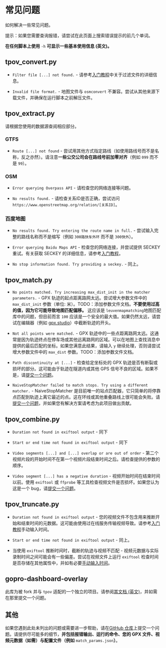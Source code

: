 # 常见问题

如何解决一些常见问题。

提示：如果您需要查询报错，请尝试在此页面上搜索错误提示的前几个单词。

**在任何脚本上使用** `-h` **可显示一些基本使用信息 (英文)。**

## tpov_convert.py

- `Filter file [...] not found.` - 请参考[入门教程](quickstart.md#下载地图)中关于过滤文件的详细信息。

- `Invalid file format.` - 地图文件与 `osmconvert` 不兼容。尝试从其他来源下载文件，并确保在运行脚本之前解压文件。

## tpov_extract.py

请根据您使用的数据源查阅相应部分。

### GTFS

- `Route [...] not found` - 尝试用其他方式指定路线（如使用路线号而不是名称，反之亦然）。请注意**一些公交公司会在路线号前加零对齐**（例如 `099` 而不是 `99`）。

### OSM

- `Error querying Overpass API` - 请检查您的网络连接等问题。

- `No results found.` - 请检查关系ID是否正确，尝试访问 `https://www.openstreetmap.org/relation/[关系ID]`。

### 百度地图

- `No results found. Try entering the route name in full.` - 尝试输入完整的路线名称而不是缩写（例如 `300路快车外环` 而不是 `300快外`）。

- `Error querying Baidu Maps API` - 检查您的网络连接，并尝试提供 SECKEY 重试。有关获取 SECKEY 的详细信息，请参考[入门教程](quickstart.md#百度地图)。

- `No stop information found. Try providing a seckey.` - 同上。

## tpov_match.py

- `No points matched. Try increasing max_dist_init in the matcher parameters.` - GPX 轨迹的起点距离路网太远。尝试增大参数文件中的 `max_dist_init` 参数（单位: 米）。TODO：添加参数文件文档。**不要使用过高的值，因为它可能导致地图匹配偏移。** 这应该是 `leuvenmapmatching`地图匹配库中的问题，但目前而言 `100` 应该是一个安全的最大值。如果仍然太远，请尝试在编辑器（例如 [gpx.studio](https://gpx.studio/)）中截断轨迹的开头。

- `Not all points were matched.` - GPX 轨迹中的一些点距离路网太远。这通常是因为轨迹终点在停车场或其他远离路网的区域。可以在地图上查找消息中提供的最后匹配的坐标。如果您满意此结果，请输入 `y` 继续处理，否则请尝试增大参数文件中的 `max_dist` 参数。TODO：添加参数文件文档。

- `Path discontinuity at [...]` - 检查给定坐标处的 GPX 轨迹是否有断裂或损坏的部分。这可能由于轨迹在隧道内或其他 GPS 信号不良的区域。如果不是，请[提交一个问题](#其他)。

- `NaiveStopMatcher failed to match stops. Try using a different matcher.` - NaiveStopMatcher 是目前唯一的站点匹配器，它只简单的将停靠点匹配到轨迹上离它最近的点。这在环线或其他重叠路线上很可能会失败。请[提交一个问题](#其他)，并如果您有解决方案请考虑为此项目做出贡献。

## tpov_combine.py

- `Duration not found in exiftool output` - 同下

- `Start or end time not found in exiftool output` - 同下

- `Video segments [...] and [...] overlap or are out of order` - 第二个视频片段的开始时间不在第一个视频片段结束时间之后。请检查提供的参数的顺序。

- `Video segment [...] has a negative duration` - 视频开始时间在结束时间以前。使用 `exiftool` 或 `ffprobe` 等工具检查视频文件是否损坏。如果您认为这是一个 bug，请[提交一个问题](#其他)。

## tpov_truncate.py

- `Duration not found in exiftool output` - 您的视频文件不包含用来推断开始和结束时间的元数据。这可能由使用过在线服务传输视频导致。请参考[入门教程](quickstart.md#匹配与截断GPS轨迹)手动输入时间。

- `Start or end time not found in exiftool output` - 同上。

- 当使用 `exiftool` 推断时间时，截断的轨迹与视频不匹配 - 视频元数据与实际录制时间之间可能会有一些偏差。尝试在视频文件上运行 `exiftool` 检查时间是否存储在其他属性中，并如有必要[手动输入时间](quickstart.md#匹配与截断GPS轨迹)。

## gopro-dashboard-overlay

此库为被 fork 并与 `tpov` 适配的一个独立的项目。请参阅[其文档 (英文)](https://github.com/CyrilSLi/gopro-dashboard-overlay/tree/main/docs)，并如需在那里提交一个问题。

## 其他

如果您遇到此处未列出的问题或需要进一步帮助，请在[GitHub 仓库](https://github.com/CyrilSLi/tpov)上提交一个问题。请提供尽可能多的细节，**并包括报错输出、运行的命令、您的 GPX 文件、视频元数据（如需）与配置文件（例如** `match_params.json`**）**。